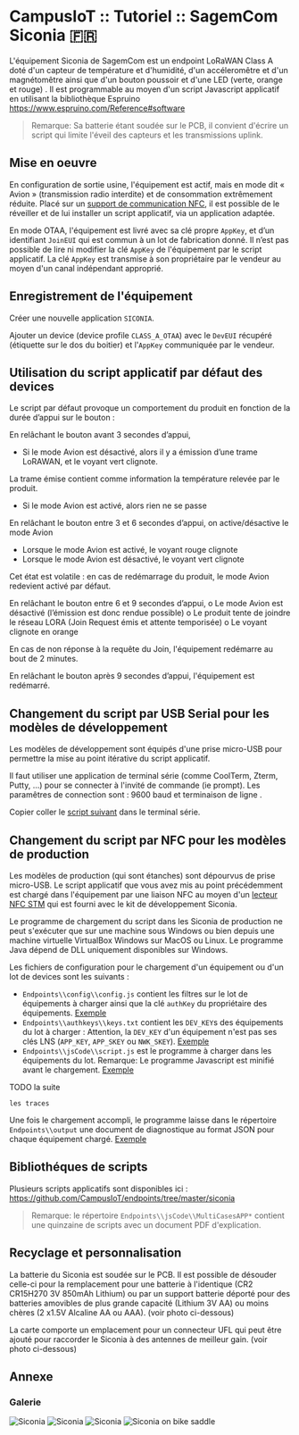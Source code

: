 # CampusIoT :: Tutoriel :: SagemCom Siconia :fr:

L'équipement Siconia de SagemCom est un endpoint LoRaWAN Class A doté d'un capteur de température et d'humidité, d'un accéleromêtre et d'un magnétomêtre ainsi que d'un bouton poussoir et d'une LED (verte, orange et rouge) . Il est programmable au moyen d'un script Javascript applicatif en utilisant la bibliothèque 
Espruino https://www.espruino.com/Reference#software

> Remarque: Sa batterie étant soudée sur le PCB, il convient d'écrire un script qui limite l'éveil des capteurs et les transmissions uplink.

## Mise en oeuvre
En configuration de sortie usine, l'équipement est actif, mais en mode dit « Avion » (transmission radio interdite) et de consommation extrêmement réduite. Placé sur un [support de communication NFC](https://www.st.com/en/evaluation-tools/m24lr-discovery.html), il est possible de le réveiller et de lui installer un script applicatif, via un application adaptée.

En mode OTAA, l'équipement est livré avec sa clé propre `AppKey`, et d’un identifiant `JoinEUI` qui est commun à un lot de fabrication donné. Il n’est pas possible de lire ni modifier la clé `AppKey` de l'équipement par le script applicatif. La clé `AppKey` est transmise à son propriétaire par le vendeur au moyen d'un canal indépendant approprié.


## Enregistrement de l'équipement
Créer une nouvelle application `SICONIA`.

Ajouter un device (device profile `CLASS_A_OTAA`) avec le `DevEUI` récupéré (étiquette sur le dos du boitier) et l'`AppKey` communiquée par le vendeur.


## Utilisation du script applicatif par défaut des devices
Le script par défaut provoque un comportement du produit en fonction de la durée d’appui sur le bouton :

En relâchant le bouton avant 3 secondes d’appui,
* Si le mode Avion est désactivé, alors il y a émission d’une trame LoRAWAN, et le voyant vert clignote.

La trame émise contient comme information la température relevée par le produit.
* Si le mode Avion est activé, alors rien ne se passe

En relâchant le bouton entre 3 et 6 secondes d’appui, on active/désactive le mode Avion
* Lorsque le mode Avion est activé, le voyant rouge clignote
* Lorsque le mode Avion est désactivé, le voyant vert clignote

Cet état est volatile : en cas de redémarrage du produit, le mode Avion redevient activé par défaut.


En relâchant le bouton entre 6 et 9 secondes d’appui,
o Le mode Avion est désactivé (l’émission est donc rendue possible)
o Le produit tente de joindre le réseau LORA (Join Request émis et attente temporisée)
o Le voyant clignote en orange

En cas de non réponse à la requête du Join, l'équipement redémarre au bout de 2 minutes.

En relâchant le bouton après 9 secondes d’appui, l'équipement est redémarré.

## Changement du script par USB Serial pour les modèles de développement

Les modèles de développement sont équipés d'une prise micro-USB pour permettre la mise au point itérative du script applicatif.

Il faut utiliser une application de terminal série (comme CoolTerm, Zterm, Putty, ...) pour se connecter à l'invité de commande (ie prompt). Les paramêtres de connection sont : 9600 baud et terminaison de ligne <CR>.

Copier coller le [script suivant](https://github.com/CampusIoT/endpoints/blob/master/siconia/MotionHumidityTempPressure.js) dans le terminal série.

## Changement du script par NFC pour les modèles de production
Les modèles de production (qui sont étanches) sont dépourvus de prise micro-USB. Le script applicatif que vous avez mis au point précédemment est chargé dans l'équipement par une liaison NFC au moyen d'un [lecteur NFC STM](https://www.st.com/en/evaluation-tools/m24lr-discovery.html) qui est fourni avec le kit de développement Siconia.

Le programme de chargement du script dans les Siconia de production ne peut s'exécuter que sur une machine sous Windows ou bien depuis une machine virtuelle VirtualBox Windows sur MacOS ou Linux. Le programme Java dépend de DLL uniquement disponibles sur Windows.

Les fichiers de configuration pour le chargement d'un équipement ou d'un lot de devices sont les suivants :
* `Endpoints\\config\\config.js` contient les filtres sur le lot de équipements à charger ainsi que la clé `authKey` du propriétaire des équipements. [Exemple](./config.js)
* `Endpoints\\authkeys\\keys.txt` contient les `DEV_KEY`s des équipements du lot à charger : Attention, la `DEV_KEY` d'un équipement n'est pas ses clés LNS (`APP_KEY`, `APP_SKEY` ou `NWK_SKEY`). [Exemple](./keys.txt)
* `Endpoints\\jsCode\\script.js` est le programme à charger dans les équipements du lot. Remarque: Le programme Javascript est minifié avant le chargement. [Exemple](./script.js)

TODO la suite

```
les traces
```

Une fois le chargement accompli, le programme laisse dans le répertoire `Endpoints\\output` une document de diagnostique au format JSON pour chaque équipement chargé. [Exemple](./4883C7DF30051234.json)

## Bibliothéques de scripts
Plusieurs scripts applicatifs sont disponibles ici : https://github.com/CampusIoT/endpoints/tree/master/siconia

> Remarque: le répertoire `Endpoints\\jsCode\\MultiCasesAPP*` contient une quinzaine de scripts avec un document PDF d'explication. 

## Recyclage et personnalisation 
La batterie du Siconia est soudée sur le PCB. Il est possible de désouder celle-ci pour la remplacement pour une batterie à l'identique (CR2 CR15H270 3V 850mAh Lithium) ou par un support batterie déporté pour des batteries amovibles de plus grande capacité (Lithium 3V AA) ou moins chères (2 x1.5V Alcaline AA ou AAA). (voir photo ci-dessous)

La carte comporte un emplacement pour un connecteur UFL qui peut être ajouté pour raccorder le Siconia à des antennes de meilleur gain. (voir photo ci-dessous)

## Annexe

### Galerie

![Siconia](images/siconia-board-1.jpg)
![Siconia](images/siconia-board-2.jpg)
![Siconia](images/siconia-inside.jpg)
![Siconia on bike saddle](images/siconia-saddle.jpg)
